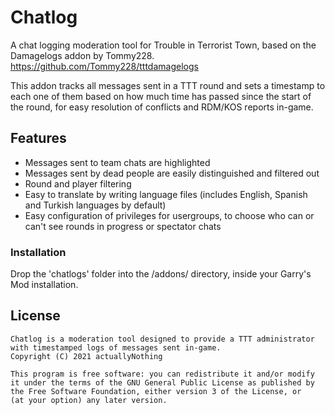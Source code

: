 # Chatlog
A chat logging moderation tool for Trouble in Terrorist Town, based on the Damagelogs addon by Tommy228. https://github.com/Tommy228/tttdamagelogs

This addon tracks all messages sent in a TTT round and sets a timestamp to each one of them based on how much time has passed since the start of the round, for easy resolution of conflicts and RDM/KOS reports in-game.

## Features

* Messages sent to team chats are highlighted
* Messages sent by dead people are easily distinguished and filtered out
* Round and player filtering
* Easy to translate by writing language files (includes English, Spanish and Turkish languages by default)
* Easy configuration of privileges for usergroups, to choose who can or can't see rounds in progress or spectator chats

### Installation

Drop the 'chatlogs' folder into the /addons/ directory, inside your Garry's Mod installation.

## License

    Chatlog is a moderation tool designed to provide a TTT administrator
    with timestamped logs of messages sent in-game.
    Copyright (C) 2021 actuallyNothing

    This program is free software: you can redistribute it and/or modify
    it under the terms of the GNU General Public License as published by
    the Free Software Foundation, either version 3 of the License, or
    (at your option) any later version.
